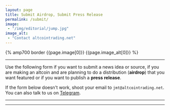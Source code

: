 ```yaml
---
layout: page
title: Submit Airdrop, Submit Press Release
permalink: /submit/
image:
 - "/img/editorial/jump.jpg"
image_alt:
 - "Contact altcointrading.net"
---
```


{% amp700 border {{page.image[0]}} {{page.image_alt[0]}} %}

__________________________

Use the following form if you want to submit a news idea or source, if you are making an altcoin and are planning to do a distribution (**airdrop**) that you want featured or if you want to publish a **press release**.

If the form below doesn't work, shoot your email to `jmt@altcointrading.net`. You can also talk to us on [Telegram](https://t.me/altcointrading_net).

<style>
input, select, textarea {width: 100%}
</style>

<script async custom-element="amp-form" src="https://cdn.ampproject.org/v0/amp-form-0.1.js"></script>


__________________________



<div class="mailchimpfix">
<amp-iframe width="700px" height="500px" layout="fixed" sandbox="allow-scripts allow-same-origin allow-modals allow-popups allow-forms"
src="https://astronomer-julia-20385.netlify.com/submit.html"><amp-img layout="fill" src="/img/ads/ad-placeholder.jpg" placeholder></amp-img></amp-iframe>
</div>


__________________________
